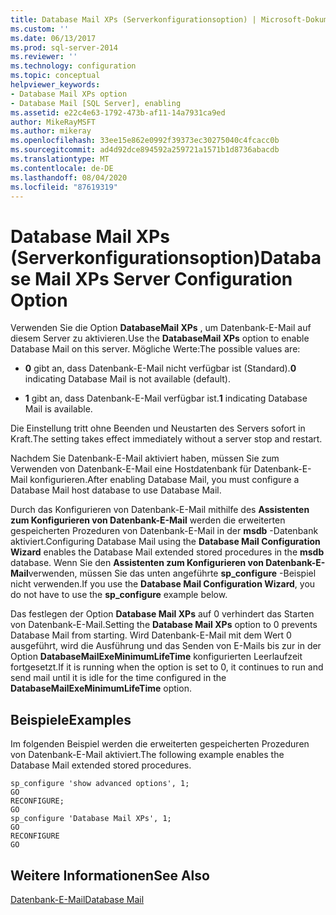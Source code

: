 ```yaml
---
title: Database Mail XPs (Serverkonfigurationsoption) | Microsoft-Dokumentation
ms.custom: ''
ms.date: 06/13/2017
ms.prod: sql-server-2014
ms.reviewer: ''
ms.technology: configuration
ms.topic: conceptual
helpviewer_keywords:
- Database Mail XPs option
- Database Mail [SQL Server], enabling
ms.assetid: e22c4e63-1792-473b-af11-14a7931ca9ed
author: MikeRayMSFT
ms.author: mikeray
ms.openlocfilehash: 33ee15e862e0992f39373ec30275040c4fcacc0b
ms.sourcegitcommit: ad4d92dce894592a259721a1571b1d8736abacdb
ms.translationtype: MT
ms.contentlocale: de-DE
ms.lasthandoff: 08/04/2020
ms.locfileid: "87619319"
---
```

# <a name="database-mail-xps-server-configuration-option"></a><span data-ttu-id="8f324-102">Database Mail XPs (Serverkonfigurationsoption)</span><span class="sxs-lookup"><span data-stu-id="8f324-102">Database Mail XPs Server Configuration Option</span></span>
  <span data-ttu-id="8f324-103">Verwenden Sie die Option **DatabaseMail XPs** , um Datenbank-E-Mail auf diesem Server zu aktivieren.</span><span class="sxs-lookup"><span data-stu-id="8f324-103">Use the **DatabaseMail XPs** option to enable Database Mail on this server.</span></span> <span data-ttu-id="8f324-104">Mögliche Werte:</span><span class="sxs-lookup"><span data-stu-id="8f324-104">The possible values are:</span></span>  
  
-   <span data-ttu-id="8f324-105">**0** gibt an, dass Datenbank-E-Mail nicht verfügbar ist (Standard).</span><span class="sxs-lookup"><span data-stu-id="8f324-105">**0** indicating Database Mail is not available (default).</span></span>  
  
-   <span data-ttu-id="8f324-106">**1** gibt an, dass Datenbank-E-Mail verfügbar ist.</span><span class="sxs-lookup"><span data-stu-id="8f324-106">**1** indicating Database Mail is available.</span></span>  
  
 <span data-ttu-id="8f324-107">Die Einstellung tritt ohne Beenden und Neustarten des Servers sofort in Kraft.</span><span class="sxs-lookup"><span data-stu-id="8f324-107">The setting takes effect immediately without a server stop and restart.</span></span>  
  
 <span data-ttu-id="8f324-108">Nachdem Sie Datenbank-E-Mail aktiviert haben, müssen Sie zum Verwenden von Datenbank-E-Mail eine Hostdatenbank für Datenbank-E-Mail konfigurieren.</span><span class="sxs-lookup"><span data-stu-id="8f324-108">After enabling Database Mail, you must configure a Database Mail host database to use Database Mail.</span></span>  
  
 <span data-ttu-id="8f324-109">Durch das Konfigurieren von Datenbank-E-Mail mithilfe des **Assistenten zum Konfigurieren von Datenbank-E-Mail** werden die erweiterten gespeicherten Prozeduren von Datenbank-E-Mail in der **msdb** -Datenbank aktiviert.</span><span class="sxs-lookup"><span data-stu-id="8f324-109">Configuring Database Mail using the **Database Mail Configuration Wizard** enables the Database Mail extended stored procedures in the **msdb** database.</span></span> <span data-ttu-id="8f324-110">Wenn Sie den **Assistenten zum Konfigurieren von Datenbank-E-Mail**verwenden, müssen Sie das unten angeführte **sp_configure** -Beispiel nicht verwenden.</span><span class="sxs-lookup"><span data-stu-id="8f324-110">If you use the **Database Mail Configuration Wizard**, you do not have to use the **sp_configure** example below.</span></span>  
  
 <span data-ttu-id="8f324-111">Das festlegen der Option **Database Mail XPs** auf 0 verhindert das Starten von Datenbank-E-Mail.</span><span class="sxs-lookup"><span data-stu-id="8f324-111">Setting the **Database Mail XPs** option to 0 prevents Database Mail from starting.</span></span> <span data-ttu-id="8f324-112">Wird Datenbank-E-Mail mit dem Wert 0 ausgeführt, wird die Ausführung und das Senden von E-Mails bis zur in der Option **DatabaseMailExeMinimumLifeTime** konfigurierten Leerlaufzeit fortgesetzt.</span><span class="sxs-lookup"><span data-stu-id="8f324-112">If it is running when the option is set to 0, it continues to run and send mail until it is idle for the time configured in the **DatabaseMailExeMinimumLifeTime** option.</span></span>  
  
## <a name="examples"></a><span data-ttu-id="8f324-113">Beispiele</span><span class="sxs-lookup"><span data-stu-id="8f324-113">Examples</span></span>  
 <span data-ttu-id="8f324-114">Im folgenden Beispiel werden die erweiterten gespeicherten Prozeduren von Datenbank-E-Mail aktiviert.</span><span class="sxs-lookup"><span data-stu-id="8f324-114">The following example enables the Database Mail extended stored procedures.</span></span>  
  
```  
sp_configure 'show advanced options', 1;  
GO  
RECONFIGURE;  
GO  
sp_configure 'Database Mail XPs', 1;  
GO  
RECONFIGURE  
GO  
```  
  
## <a name="see-also"></a><span data-ttu-id="8f324-115">Weitere Informationen</span><span class="sxs-lookup"><span data-stu-id="8f324-115">See Also</span></span>  
 [<span data-ttu-id="8f324-116">Datenbank-E-Mail</span><span class="sxs-lookup"><span data-stu-id="8f324-116">Database Mail</span></span>](../../relational-databases/database-mail/database-mail.md)  
  
  
